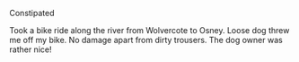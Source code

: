 Constipated

Took a bike ride along the river from Wolvercote to Osney. Loose dog threw me off my bike. No damage apart from dirty trousers. The dog owner was rather nice!